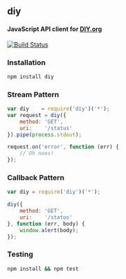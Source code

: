 ## diy
#### JavaScript API client for [DIY.org](https://diy.org)

[![Build Status](https://travis-ci.org/diy/diy-client.png?branch=master)](https://travis-ci.org/diy/diy-client)

### Installation
```bash
npm install diy
```

### Stream Pattern
```js
var diy    = require('diy')('*');
var request = diy({
    method: 'GET',
    uri:    '/status'
}).pipe(process.stdout);

request.on('error', function (err) {
    // Oh noes! 
});
```

### Callback Pattern
```js
var diy = require('diy')('*');

diy({
    method: 'GET',
    uri:    '/status'
}, function (err, body) {
    window.alert(body); 
});
```

### Testing
```bash
npm install && npm test
```
